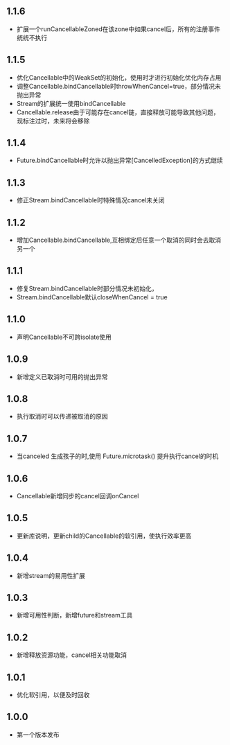 ## 1.1.6

* 扩展一个runCancellableZoned在该zone中如果cancel后，所有的注册事件统统不执行

## 1.1.5

* 优化Cancellable中的WeakSet的初始化，使用时才进行初始化优化内存占用
* 调整Cancellable.bindCancellable时throwWhenCancel=true，部分情况未抛出异常
* Stream的扩展统一使用bindCancellable
* Cancellable.release由于可能存在cancel链，直接释放可能导致其他问题，现标注过时，未来将会移除

## 1.1.4

* Future.bindCancellable时允许以抛出异常[CancelledException]的方式继续

## 1.1.3

* 修正Stream.bindCancellable时特殊情况cancel未关闭

## 1.1.2

* 增加Cancellable.bindCancellable,互相绑定后任意一个取消的同时会去取消另一个

## 1.1.1

* 修复Stream.bindCancellable时部分情况未初始化，
* Stream.bindCancellable默认closeWhenCancel = true

## 1.1.0

* 声明Cancellable不可跨isolate使用

## 1.0.9

* 新增定义已取消时可用的抛出异常

## 1.0.8

* 执行取消时可以传递被取消的原因

## 1.0.7

* 当canceled 生成孩子的时,使用 Future.microtask() 提升执行cancel的时机

## 1.0.6

* Cancellable新增同步的cancel回调onCancel

## 1.0.5

* 更新库说明，更新child的Cancellable的软引用，使执行效率更高

## 1.0.4

* 新增stream的易用性扩展

## 1.0.3

* 新增可用性判断，新增future和stream工具

## 1.0.2

* 新增释放资源功能，cancel相关功能取消

## 1.0.1

* 优化软引用，以便及时回收

## 1.0.0

* 第一个版本发布
